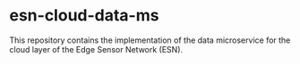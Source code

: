 # esn-cloud-data-ms
This repository contains the implementation of the data microservice for the cloud layer of the Edge Sensor Network (ESN).
